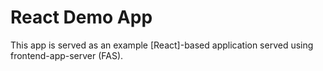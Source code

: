 # React Demo App

This app is served as an example [React]-based application served using frontend-app-server (FAS).
